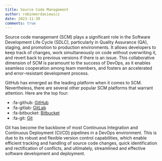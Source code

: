 ```yaml
---
title: Source Code Management
author: robinmordasiewicz
date: 2023-11-30
comments: true
---
```


Source code management (SCM) plays a significant role in the Software Development Life Cycle (SDLC), particularly in Quality Assurance (QA), staging, and promotion to production environments. It allows developers to keep track of changes, work simultaneously on code without overwriting it, and revert back to previous versions if there is an issue. This collaborative dimension of SCM is paramount to the success of DevOps, as it enables seamless cooperation among team members, and fosters an accelerated and error-resistant development process.

<!-- more -->

GitHub has emerged as the leading platform when it comes to SCM. Nevertheless, there are several other popular SCM platforms that warrant attention. Here are the top four:

* :fa-github: [GitHub](https://github.com)
* :fa-gitlab: [GitLab](https://gitlab.com)
* :fa-bitbucket: [Bitbucket](https://bitbucket.org)
* :fa-git: [Git](https://git-scm.com)

Git has become the backbone of most Continuous Integration and Continuous Deployment (CI/CD) pipelines in a DevOps environment. This is due to its robust and flexible version control capabilities, which enable efficient tracking and handling of source code changes, quick identification and rectification of conflicts, and ultimately, streamlined and effective software development and deployment.

